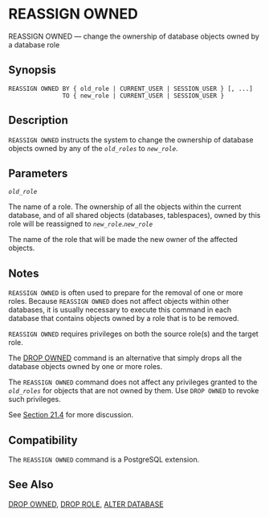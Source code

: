 # REASSIGN OWNED

REASSIGN OWNED — change the ownership of database objects owned by a database role

## Synopsis

```text
REASSIGN OWNED BY { old_role | CURRENT_USER | SESSION_USER } [, ...]
               TO { new_role | CURRENT_USER | SESSION_USER }
```

## Description

`REASSIGN OWNED` instructs the system to change the ownership of database objects owned by any of the _`old_roles`_ to _`new_role`_.

## Parameters

_`old_role`_

The name of a role. The ownership of all the objects within the current database, and of all shared objects \(databases, tablespaces\), owned by this role will be reassigned to _`new_role`_._`new_role`_

The name of the role that will be made the new owner of the affected objects.

## Notes

`REASSIGN OWNED` is often used to prepare for the removal of one or more roles. Because `REASSIGN OWNED` does not affect objects within other databases, it is usually necessary to execute this command in each database that contains objects owned by a role that is to be removed.

`REASSIGN OWNED` requires privileges on both the source role\(s\) and the target role.

The [DROP OWNED](https://www.postgresql.org/docs/10/static/sql-drop-owned.html) command is an alternative that simply drops all the database objects owned by one or more roles.

The `REASSIGN OWNED` command does not affect any privileges granted to the _`old_roles`_ for objects that are not owned by them. Use `DROP OWNED` to revoke such privileges.

See [Section 21.4](https://www.postgresql.org/docs/10/static/role-removal.html) for more discussion.

## Compatibility

The `REASSIGN OWNED` command is a PostgreSQL extension.

## See Also

[DROP OWNED](https://www.postgresql.org/docs/10/static/sql-drop-owned.html), [DROP ROLE](https://www.postgresql.org/docs/10/static/sql-droprole.html), [ALTER DATABASE](https://www.postgresql.org/docs/10/static/sql-alterdatabase.html)

